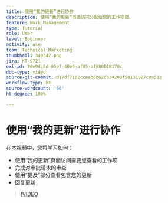 ```yaml
---
title: 使用“我的更新”进行协作
description: 使用“我的更新”页面访问分配给您的工作项目。
feature: Work Management
type: Tutorial
role: User
level: Beginner
activity: use
team: Technical Marketing
thumbnail: 340342.png
jira: KT-9721
exl-id: 76e9dc5d-05e7-40e9-af05-af880018170c
doc-type: video
source-git-commit: d17df7162ccaab6b62db34209f50131927c0a532
workflow-type: ht
source-wordcount: '66'
ht-degree: 100%

---
```


# 使用“我的更新”进行协作

在本视频中，您将学习如何：

* 使用“我的更新”页面访问需要您查看的工作项
* 完成对审批请求的审查
* 使用“提及”部分查看包含您的更新
* 回复更新

>[!VIDEO](https://video.tv.adobe.com/v/340342/?quality=12&learn=on&enablevpops)
